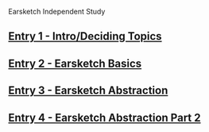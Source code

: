 Earsketch Independent Study

## [Entry 1 - Intro/Deciding Topics](entry1.md)
## [Entry 2 - Earsketch Basics](entry2.md)
## [Entry 3 - Earsketch Abstraction](entry3.md)
## [Entry 4 - Earsketch Abstraction Part 2](entry4.md)